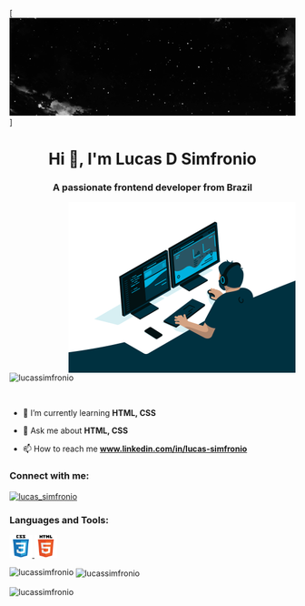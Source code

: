 [![MasterHead](1603fb7077abb9093f4af305b4e5ce79.gif)]
<h1 align="center">Hi 👋, I'm Lucas D Simfronio</h1>
<h3 align="center">A passionate frontend developer from Brazil</h3>
<img align="right" alt="Coding" width="400" src="68747470733a2f2f63646e2e6472696262626c652e636f6d2f75736572732f3733303730332f73637265656e73686f74732f363538313234332f6176656e746f2e676966.gif">

<p align="left"> <img src="https://komarev.com/ghpvc/?username=lucassimfronio&label=Profile%20views&color=0e75b6&style=flat" alt="lucassimfronio" /> </p>

<p align="left"> <a href="https://twitter.com/" target="blank"><img src="https://img.shields.io/twitter/follow/?logo=twitter&style=for-the-badge" alt="" /></a> </p>

- 🌱 I’m currently learning **HTML, CSS**

- 💬 Ask me about **HTML, CSS**

- 📫 How to reach me **www.linkedin.com/in/lucas-simfronio**

<h3 align="left">Connect with me:</h3>
<p align="left">
<a href="https://instagram.com/lucas_simfronio" target="blank"><img align="center" src="https://raw.githubusercontent.com/rahuldkjain/github-profile-readme-generator/master/src/images/icons/Social/instagram.svg" alt="lucas_simfronio" height="30" width="40" /></a>
</p>

<h3 align="left">Languages and Tools:</h3>
<p align="left"> <a href="https://www.w3schools.com/css/" target="_blank" rel="noreferrer"> <img src="https://raw.githubusercontent.com/devicons/devicon/master/icons/css3/css3-original-wordmark.svg" alt="css3" width="40" height="40"/> </a> <a href="https://www.w3.org/html/" target="_blank" rel="noreferrer"> <img src="https://raw.githubusercontent.com/devicons/devicon/master/icons/html5/html5-original-wordmark.svg" alt="html5" width="40" height="40"/> </a> </p>

<p><img align="left" src="https://github-readme-stats.vercel.app/api/top-langs?username=lucassimfronio&show_icons=true&locale=en&layout=compact" alt="lucassimfronio" /></p>

<p>&nbsp;<img align="center" src="https://github-readme-stats.vercel.app/api?username=lucassimfronio&show_icons=true&locale=en" alt="lucassimfronio" /></p>

<p><img align="center" src="https://github-readme-streak-stats.herokuapp.com/?user=lucassimfronio&" alt="lucassimfronio" /></p>
